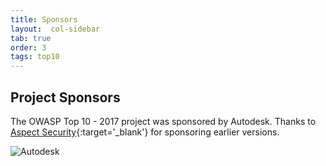 ```yaml
---
title: Sponsors
layout:  col-sidebar
tab: true
order: 3
tags: top10
---
```


## Project Sponsors
The OWASP Top 10 - 2017 project was sponsored by Autodesk. Thanks to [Aspect Security](https://www.aspectsecurity.com/){:target='_blank'} for sponsoring earlier versions.

![Autodesk](assets/images/autodesk.png)
